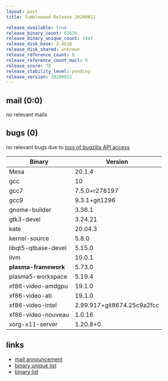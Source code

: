 ```yaml
---
layout: post
title: Tumbleweed Release 20200812

release_available: true
release_binary_count: 62620
release_binary_unique_count: 1447
release_disk_base: 2.4GiB
release_disk_shared: unknown
release_reference_count: 0
release_reference_count_mail: 0
release_score: 78
release_stability_level: pending
release_version: 20200812
---
```


## mail (0:0)

no relevant mails

## bugs (0)

<!--more-->

no relevant bugs due to [loss of bugzilla API access](https://bugzilla.opensuse.org/show_bug.cgi?id=1157722)

Binary | Version
--- | ---
Mesa | 20.1.4
gcc | 10
gcc7 | 7.5.0+r278197
gcc9 | 9.3.1+git1296
gnome-builder | 3.36.1
gtk3-devel | 3.24.21
kate | 20.04.3
kernel-source | 5.8.0
libqt5-qtbase-devel | 5.15.0
llvm | 10.0.1
**plasma-framework** | 5.73.0
plasma5-workspace | 5.19.4
xf86-video-amdgpu | 19.1.0
xf86-video-ati | 19.1.0
xf86-video-intel | 2.99.917+git8674.25c9a2fcc
xf86-video-nouveau | 1.0.16
xorg-x11-server | 1.20.8+0

## links

- [mail announcement](https://lists.opensuse.org/opensuse-factory/2020-08/msg00102.html)
- [binary unique list](http://download.opensuse.org/history/20200812/rpm.unique.list)
- [binary list](http://download.opensuse.org/history/20200812/rpm.list)
